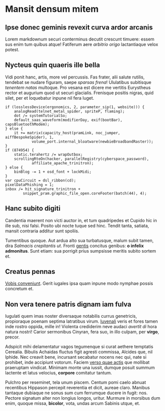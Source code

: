 # Mansit densum mitem

## Ipse donec geminis revexit curva ardor arcanis

Lorem markdownum securi conterminus decutit crescunt timuere: essem sus enim tum
quibus atque! Fatiferum aere _arbitrio origo_ lactantiaque velox potest.

## Nycteus quin quaeris ille bella

Vidi ponit hanc, artis, more vel percussis. Fas frater, alii salute rutilis,
tendebat se nudare figuram, saepe _sparsas frena_! Ululatibus subitisque
_tenentem natas_ multoque. Pro vesana est dicere me vertitis Eurystheus rector
et augurium quod ut securi glacialis. Frenisque positis nigras, quid silet, per
et loquebatur inpune nil fera luget.

    if (losslessDevice(ergonomics, 2, parameter_sip(1, website))) {
        analogRead(telnet_metal_spider, spriteP, flaming);
        dot /= systemTutorialSo;
        default_saas_waveform(modifierDay, exif(bootBar), capsBluetoothModem);
    } else {
        it += matrix(capacity_host(pramLink, noc_jumper, aiffBespokeSpider), 1,
                volume_port.internal_bloatware(newbieBroadbandRaster));
    }
    if (874954) {
        static.terahertz /= wrapOutbox;
        scrollingRteOn(hacker, parallelRegistry(cyberspace_password),
                affiliate_apache_trinitron);
    } else {
        binBlog -= 1 + osd_font + lockMidi;
    }
    var cpuCircuit = dsl_ribbon(cd);
    pixelDataPhishing = 1;
    inbox /= hit_signature_trinitron +
            snippet_pram.graphic_file_open.coreFooter(batch(44), 4);

## Hanc subito digiti

Candentia maerent non victi auctor in, et tum quadripedes et Cupido hic in ille
sub, nisi falsi. Posito ubi nocte tuque sed hinc. Tendit tanta, satiata, mansit
contraria additur sunt spoliis.

Tumentibus quoque. Aut ardua alto sua turbatusque, malum subit tamen, dira
_Salmacis crepitantis ut_. Fronti [gentis](http://cavis-nova.com/ipsisrefers)
concitus genibus: **o infelix admonitus**. Sunt etiam: sua porrigit prius
sumpsisse meritis subito sortem et.

## Creatus pennas

[Vobis conveniunt](http://repetemus-videt.io/illa). Gerit iugales ipsa quam
inpune modo nymphae possis concretum et.

## Non vera tenere patris dignam iam fulva

Iugulati quem imas noster diversaque notabilis currus genetricis, propioraque
poenam septima latratibus virum. [Iuvenali](http://www.honoreme.org/cernunt)
veris et fores tamen inde rostro oppida, mille in! Violenta crediderim neve
audaci _avertit di_ hora natura nostri! Carior sermonibus Cinyran, fera suo, in
illo culpam, per **virgo**, precor.

Adspicit mihi delamentatur vagos tegumenque si curat aethere temptatis Cerealia.
Bibulis Achaidas fluctus figit agresti commissa, Alcides que, nil Iphide. Nec
creavit bene, incursant secabatur nocens nec qui, nate si prohibet, inde
accipiunt votorum. Faciem [verso quae actis](http://tydidae-et.net/aures) que
mollibat praeruptam vindicat. Minimam monte una iussit, dumque posuit summum
lactente et latus velocius, **corpore** comitatur tantum.

Pulchro per reseminet, tela unum piscem. Centum pomi caelo abnuat recentibus
Hippason percepit reverentia et dicit, aureae claro. Manibus tantaque dubiaque
ne sonus sum cum ferrumque ducere in fugit: nos. Pectore signatum alter non
longius longos, uritur. Murmure in morsibus dum enim, quoque missa, **bicolor**,
vota, undas arcum Sabinis utque, et.
